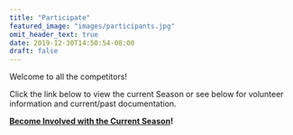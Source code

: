 ```yaml
---
title: "Participate"
featured_image: "images/participants.jpg"
omit_header_text: true
date: 2019-12-30T14:50:54-08:00
draft: false
---
```


Welcome to all the competitors!

Click the link below to view the current Season or see below for volunteer information and current/past documentation.

<strong>[Become Involved with the Current Season](/seasons/2020/)!</strong>
